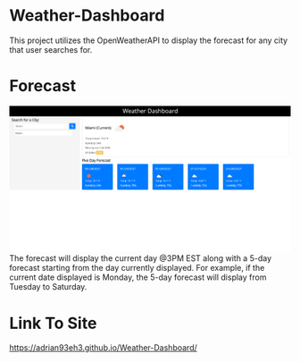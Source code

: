 # Weather-Dashboard
This project utilizes the OpenWeatherAPI to display the forecast for any city that user searches for.

# Forecast
<img src="Assets\images\forecast.png" alt="PictureOfWeatherForecast">
The forecast will display the current day @3PM EST along with a 5-day forecast starting from the day currently displayed. For example, if the current date displayed is Monday, the 5-day forecast will display from Tuesday to Saturday.

# Link To Site

https://adrian93eh3.github.io/Weather-Dashboard/
